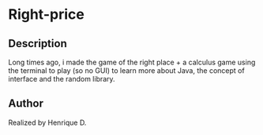 # Right-price

## Description
Long times ago, i made the game of the right place + a calculus game using the terminal to play (so no GUI) to learn more about Java, the concept of interface and the random library.


## Author
Realized by Henrique D.
